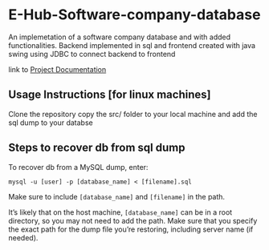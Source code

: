 # E-Hub-Software-company-database
An implemetation of a software company database and with added functionalities. Backend implemented in sql and frontend created with java swing using JDBC to connect backend to frontend


link to [Project Documentation](https://drive.google.com/file/d/1CJerirHTqw2HPQ1wP8521Y9Gay244b9f/view?usp=sharing)

## Usage Instructions [for linux machines]
 Clone the repository copy the src/ folder to your local machine and add the sql dump to your databse

## Steps to recover db from sql dump

To recover db from a MySQL dump, enter:

`mysql -u [user] -p [database_name] < [filename].sql`

Make sure to include `[database_name]` and `[filename]` in the path.

It’s likely that on the host machine, `[database_name]` can be in a root directory, so you may not need to add the path. Make sure that you specify the exact path for the dump file you’re restoring, including server name (if needed).

 
